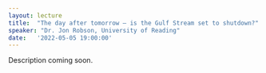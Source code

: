 ```yaml
---
layout: lecture
title:  "The day after tomorrow – is the Gulf Stream set to shutdown?"
speaker: "Dr. Jon Robson, University of Reading"
date:   '2022-05-05 19:00:00'
---
```

Description coming soon.
